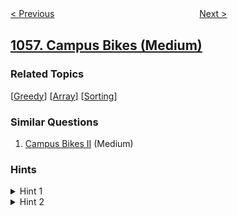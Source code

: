 <!--|This file generated by command(leetcode description); DO NOT EDIT.    |-->
<!--+----------------------------------------------------------------------+-->
<!--|@author    openset <openset.wang@gmail.com>                           |-->
<!--|@link      https://github.com/openset                                 |-->
<!--|@home      https://github.com/openset/leetcode                        |-->
<!--+----------------------------------------------------------------------+-->

[< Previous](../confusing-number "Confusing Number")
　　　　　　　　　　　　　　　　
[Next >](../minimize-rounding-error-to-meet-target "Minimize Rounding Error to Meet Target")

## [1057. Campus Bikes (Medium)](https://leetcode.com/problems/campus-bikes "校园自行车分配")



### Related Topics
  [[Greedy](../../tag/greedy/README.md)]
  [[Array](../../tag/array/README.md)]
  [[Sorting](../../tag/sorting/README.md)]

### Similar Questions
  1. [Campus Bikes II](../campus-bikes-ii) (Medium)

### Hints
<details>
<summary>Hint 1</summary>
<p>Sort the elements by distance. In case of a tie, sort them by the index of the worker. After that, if there are still ties, sort them by the index of the bike.</p>

<p>Can you do this in less than O(nlogn) time, where n is the total number of pairs between workers and bikes?</p>
</details>

<details>
<summary>Hint 2</summary>
Loop the sorted elements and match each pair of worker and bike if the given worker and bike where not used.
</details>

